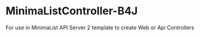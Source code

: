 # MinimaListController-B4J
For use in MinimaList API Server 2 template to create Web or Api Controllers
